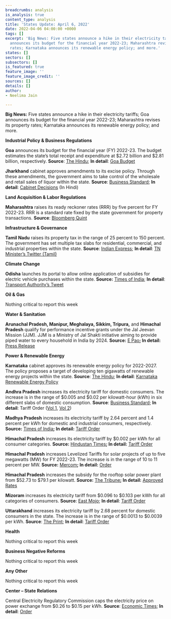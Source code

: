 ```yaml
---
breadcrumbs: analysis
is_analysis: true
content_type: analysis
title: 'States Update: April 6, 2022'
date: 2022-04-06 04:00:00 +0000
tags: []
excerpt: 'Big News: Five states announce a hike in their electricity tariffs; Goa
  announces its budget for the financial year 2022-23; Maharashtra revises its property
  rates; Karnataka announces its renewable energy policy; and more.'
states: []
sectors: []
subsectors: []
is_featured: true
feature_image: ''
feature_image_credit: ''
sources: []
details: []
author:
- Neelima Jain

---
```

**Big News:** Five states announce a hike in their electricity tariffs; Goa announces its budget for the financial year 2022-23; Maharashtra revises its property rates; Karnataka announces its renewable energy policy; and more.

**Industrial Policy & Business Regulations**

**Goa** announces its budget for the financial year (FY) 2022-23. The budget estimates the state’s total receipt and expenditure at $2.72 billion and $2.81 billion, respectively. **Source**: [The Hindu](https://www.thehindu.com/news/national/other-states/goa-budget-tabled-focus-on-resumption-of-mining/article65275267.ece); **In detail**: [Goa Budget](http://goabudget.gov.in/assets/documents/2022-23/BAG/budget_glance.pdf)

**Jharkhand** cabinet approves amendments to its excise policy. Through these amendments, the government aims to take control of the wholesale and retail sales of liquor within the state. **Source**: [Business Standard](https://www.business-standard.com/article/current-affairs/jharkhand-government-to-take-over-wholesale-retail-sale-of-liquor-122033100019_1.html); **In detail**: [Cabinet Decisions](https://cm.jharkhand.gov.in/sites/default/files/cabinet_decision_30_03_2022.pdf) (In Hindi)

**Land Acquisition & Labor Regulations**

**Maharashtra** raises its ready reckoner rates (RRR) by five percent for FY 2022-23. RRR is a standard rate fixed by the state government for property transactions. **Source**: [Bloomberg Quint](https://www.bloombergquint.com/politics/maharashtra-government-raises-ready-reckoner-rates-by-average-5)

**Infrastructure & Governance**

**Tamil Nadu** raises its property tax in the range of 25 percent to 150 percent. The government has set multiple tax slabs for residential, commercial, and industrial properties within the state. **Source**: [Indian Express](https://indianexpress.com/article/cities/chennai/tn-govt-effects-property-tax-revision-24-years-aiadmk-red-7849438/); **In detail**: [TN Minister’s Twitter (Tamil)](https://twitter.com/KN_NEHRU/status/1510483876367724546)

**Climate Change**

**Odisha** launches its portal to allow online application of subsidies for electric vehicle purchases within the state. **Source:** [Times of India](https://timesofindia.indiatimes.com/city/bhubaneswar/incentive-portal-for-ev-owners/articleshowprint/90601260.cms); **In detail**: [Transport Authority’s Tweet](https://twitter.com/STAOdisha/status/1510122906210439171?s=20&t=QOO-wFF1e8oYFWdUp-Karw)

**Oil & Gas**

Nothing critical to report this week

**Water & Sanitation**

**Arunachal Pradesh, Manipur, Meghalaya, Sikkim, Tripura,** and **Himachal Pradesh** qualify for performance incentive grants under the Jal Jeevan Mission (JJM). JJM is a Ministry of Jal Shakti initiative aiming to provide piped water to every household in India by 2024. **Source:** [E Pao](http://e-pao.net/GP.asp?src=30..310322.mar22)**; In detail:** [Press Release](https://pib.gov.in/PressReleaseIframePage.aspx?PRID=181157)

**Power & Renewable Energy**

**Karnataka** cabinet approves its renewable energy policy for 2022-2027. The policy proposes a target of developing ten gigawatts of renewable energy projects within the state. **Source**: [The Hindu](https://www.thehindu.com/news/national/karnataka/cabinet-clears-karnataka-renewable-energy-policy/article65275199.ece); **In detail**: [Karnataka Renewable Energy Policy](https://kredl.karnataka.gov.in/storage/pdf-files/EC/Energy%20Department%20(GoK)%20%20Notification%20on%20EE%20&%20EC%20Policy%202022-27.pdf)

**Andhra Pradesh** increases its electricity tariff for domestic consumers. The increase is in the range of $0.005 and $0.02 per kilowatt-hour (kWh) in six different slabs of domestic consumption. **Source**: [Business Standard](https://www.business-standard.com/article/current-affairs/domestic-power-tariff-hiked-in-andhra-pradesh-122033001475_1.html); **In detail**: Tariff Order ([Vol 1](https://aperc.gov.in/admin/upload/RSTOFY202223Vol1.pdf), [Vol 2](https://aperc.gov.in/admin/upload/RSTOFY202223VolII.pdf))

**Madhya Pradesh** increases its electricity tariff by 2.64 percent and 1.4 percent per kWh for domestic and industrial consumers, respectively. **Source:** [Times of India](https://timesofindia.indiatimes.com/city/bhopal/like-domestic-industrial-power-tariff-too-hiked-significantly/articleshow/90600821.cms)**; In detail:** [Tariff Order](http://www.mperc.in/31032022-DISCOM-MYT-Order-FY-2022-23-to-FY-2026-27.pdf)

**Himachal Pradesh** increases its electricity tariff by $0.002 per kWh for all consumer categories. **Source:** [Hindustan Times](https://www.hindustantimes.com/cities/chandigarh-news/power-gets-dearer-in-himachal-by-20-paiseunit-101648676570837.html)**; In detail:** [Tariff Order](http://hperc.org/File/tarifgen21.pdf)

**Himachal Pradesh** increases Levelized Tariffs for solar projects of up to five megawatts (MW) for FY 2022-23. The increase is in the range of 10 to 11 percent per MW. **Source:** [Mercom](https://mercomindia.com/himachal-increases-levelized-tariffs-for-solar-projects/)**; In detail:** [Order](http://hperc.org/File/fsolartr22-23.pdf)

**Himachal Pradesh** increases the subsidy for the rooftop solar power plant from $52.73 to $79.1 per kilowatt. **Source:** [The Tribune](http://hperc.org/File/fsolartr22-23.pdf)**; In detail:** [Approved Rates](http://hperc.org/File/fsolartr22-23.pdf)

**Mizoram** increases its electricity tariff from $0.096 to $0.103 per kWh for all categories of consumers. **Source**: [East Mojo](https://www.eastmojo.com/mizoram/2022/03/28/from-april-1-mizoram-households-to-pay-more-for-electricity/); **In detail**: [Tariff Order](https://jerc.mizoram.gov.in/uploads/attachments/2022/03/8c238f8da55f48d87d8cef813f919a5f/ped-tariff-order-for-fy2022-23-converted.pdf)

**Uttarakhand** increases its electricity tariff by 2.68 percent for domestic consumers in the state. The increase is in the range of $0.0013 to $0.0039 per kWh. **Source**: [The Print](https://theprint.in/india/electricity-tariffs-increase-by-2-68-pc-in-uttarakhand/897585/); **In detail**: [Tariff Order](http://uerc.gov.in/Tariff%20Orders%20for%20FY%202022-23/press%20relase%202022-33/UPCL/2%20Press_Note-UPCL__31-03-2022%20English.pdf)

**Health**

Nothing critical to report this week

**Business Negative Reforms**

Nothing critical to report this week

**Any Other**

Nothing critical to report this week

**Center – State Relations**

Central Electricity Regulatory Commission caps the electricity price on power exchange from $0.26 to $0.15 per kWh. **Source**: [Economic Times](https://energy.economictimes.indiatimes.com/news/power/power-regulator-cerc-caps-spot-power-price-at-rs-12-per-unit/90607921); **In detail**: [Order](https://cercind.gov.in/2022/orders/4-SM-2022.pdf)